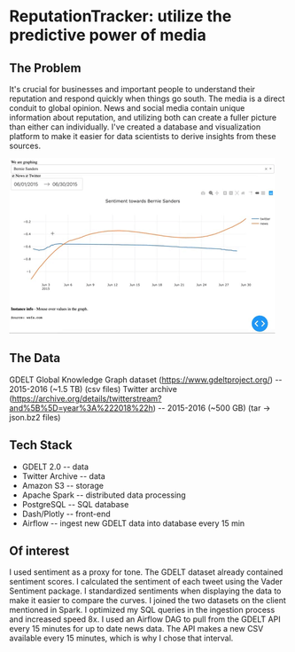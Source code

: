 # ReputationTracker: utilize the predictive power of media

## The Problem

It's crucial for businesses and important people to understand their reputation and respond quickly when things go south. The media is a direct conduit to global opinion. News and social media contain unique information about reputation, and utilizing both can create a fuller picture than either can individually. I've created a database and visualization platform to make it easier for data scientists to derive insights from these sources.

![Platform Demo:](img/tonaltrendsdemo.gif)

## The Data

GDELT Global Knowledge Graph dataset (https://www.gdeltproject.org/) -- 2015-2016 (~1.5 TB) (csv files)
Twitter archive (https://archive.org/details/twitterstream?and%5B%5D=year%3A%222018%22h) -- 2015-2016 (~500 GB) (tar -> json.bz2 files)

## Tech Stack

- GDELT 2.0 -- data
- Twitter Archive -- data
- Amazon S3 -- storage
- Apache Spark -- distributed data processing
- PostgreSQL -- SQL database
- Dash/Plotly -- front-end
- Airflow -- ingest new GDELT data into database every 15 min

## Of interest

I used sentiment as a proxy for tone. The GDELT dataset already contained sentiment scores. I calculated the sentiment of each tweet using the Vader Sentiment package. I standardized sentiments when displaying the data to make it easier to compare the curves.
I joined the two datasets on the client mentioned in Spark. I optimized my SQL queries in the ingestion process and increased speed 8x.
I used an Airflow DAG to pull from the GDELT API every 15 minutes for up to date news data. The API makes a new CSV available every 15 minutes, which is why I chose that interval.
